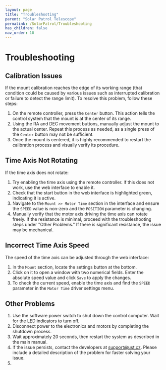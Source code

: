 ```yaml
---
layout: page
title: "Troubleshooting"
parent: "Solar Patrol Telescope"
permalink: /SolarPatrol/Troubleshooting
has_children: false
nav_order: 10
---
```



# Troubleshooting

## Calibration Issues

If the mount calibration reaches the edge of its working range (that condition could be caused by various issues such as interrupted calibration or failure to detect the range limit). To resolve this problem, follow these steps:

1. On the remote controller, press the `Center` button. This action tells the control system that the mount is at the center of its range.
2. Using the RA and DEC movement buttons, manually adjust the mount to the actual center. Repeat this process as needed, as a single press of the `Center` button may not be sufficient.
3. Once the mount is centered, it is highly recommended to restart the calibration process and visually verify its procedure.

## Time Axis Not Rotating

If the time axis does not rotate:

1. Try enabling the time axis using the remote controller. If this does not work, use the web interface to enable it.
2. Check that the start button in the web interface is highlighted green, indicating it is active.
3. Navigate to the `Mount >> Motor Time` section in the interface and ensure the `SPEED` value is non-zero and the `POSITION` parameter is changing.
4. Manually verify that the motor axis driving the time axis can rotate freely. If the resistance is minimal, proceed with the troubleshooting steps under "Other Problems." If there is significant resistance, the issue may be mechanical.

## Incorrect Time Axis Speed

The speed of the time axis can be adjusted through the web interface:

1. In the `Mount` section, locate the settings button at the bottom.
2. Click on it to open a window with two numerical fields. Enter the absolute speed value and click `Save` to apply the changes.
3. To check the current speed, enable the time axis and find the `SPEED` parameter in the `Motor Time` driver settings menu.

## Other Problems

1. Use the software power switch to shut down the control computer. Wait for the LED indicators to turn off.
2. Disconnect power to the electronics and motors by completing the shutdown process.
3. Wait approximately 20 seconds, then restart the system as described in the main manual.
4. If the issue persists, contact the developers at [support@ust.cz](mailto\:support@ust.cz). Please include a detailed description of the problem for faster solving your issue.
5.
